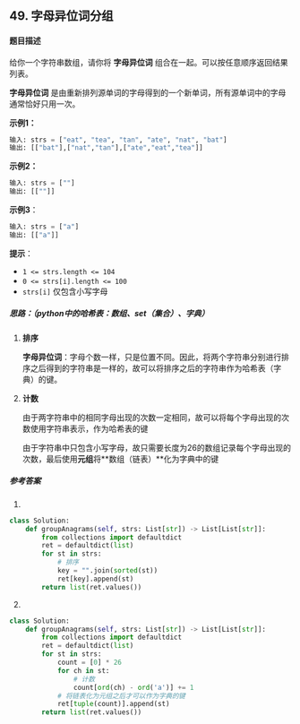## 49. 字母异位词分组

#### 题目描述

给你一个字符串数组，请你将 **字母异位词** 组合在一起。可以按任意顺序返回结果列表。

**字母异位词** 是由重新排列源单词的字母得到的一个新单词，所有源单词中的字母通常恰好只用一次。

**示例1：**

```python
输入: strs = ["eat", "tea", "tan", "ate", "nat", "bat"]
输出: [["bat"],["nat","tan"],["ate","eat","tea"]]
```

**示例2：**

```python
输入: strs = [""]
输出: [[""]]
```

**示例3**：

```python
输入: strs = ["a"]
输出: [["a"]]
```

**提示**：

- `1 <= strs.length <= 104`
- `0 <= strs[i].length <= 100`
- `strs[i]` 仅包含小写字母

##### 思路：（python中的哈希表：数组、set（集合）、字典）

1. **排序**

   **字母异位词**：字母个数一样，只是位置不同。因此，将两个字符串分别进行排序之后得到的字符串是一样的，故可以将排序之后的字符串作为哈希表（字典）的键。

2. **计数**

   由于两字符串中的相同字母出现的次数一定相同，故可以将每个字母出现的次数使用字符串表示，作为哈希表的键

   由于字符串中只包含小写字母，故只需要长度为26的数组记录每个字母出现的次数，最后使用**元组**将**数组（链表）**化为字典中的键

##### 参考答案

1.

```python
class Solution:
    def groupAnagrams(self, strs: List[str]) -> List[List[str]]:
        from collections import defaultdict
        ret = defaultdict(list)
        for st in strs:
            # 排序
            key = "".join(sorted(st))
            ret[key].append(st)
        return list(ret.values())
```

2.

```python
class Solution:
    def groupAnagrams(self, strs: List[str]) -> List[List[str]]:
        from collections import defaultdict
        ret = defaultdict(list)
        for st in strs:
            count = [0] * 26
            for ch in st:
                # 计数
                count[ord(ch) - ord('a')] += 1
            # 将链表化为元组之后才可以作为字典的键
            ret[tuple(count)].append(st)
        return list(ret.values())
```

